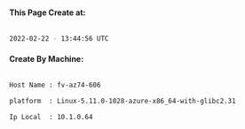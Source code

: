 
   
#### This Page Create at:

```bash

2022-02-22 - 13:44:56 UTC

```

#### Create By Machine:

```bash

Host Name : fv-az74-606

platform  : Linux-5.11.0-1028-azure-x86_64-with-glibc2.31

Ip Local  : 10.1.0.64

```

